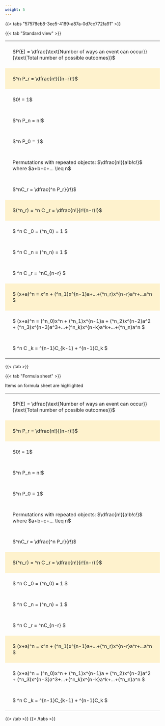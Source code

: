 ```yaml
---
weight: 5
---
```


{{< tabs "57578eb8-3ee5-4189-a87a-0d7cc772fa91" >}}

{{< tab "Standard view" >}}

<style type="text/css">
#T_bfddeec3 th.col_heading {
  text-align: left;
  font-size: 1em;
}
#T_bfddeec3 td {
  text-align: left;
  font-size: 1em;
  padding: 1.5em;
}
</style>
<table id="T_bfddeec3">
  <thead>
  </thead>
  <tbody>
    <tr>
      <td id="T_bfddeec3_row0_col0" class="data row0 col0" >$P(E) = \dfrac{\text{Number of ways an event can occur}}{\text{Total number of possible outcomes}}$</td>
    </tr>
    <tr>
      <td id="T_bfddeec3_row1_col0" class="data row1 col0" >$^n P_r = \dfrac{n!}{(n-r)!}$</td>
    </tr>
    <tr>
      <td id="T_bfddeec3_row2_col0" class="data row2 col0" >$0! = 1$</td>
    </tr>
    <tr>
      <td id="T_bfddeec3_row3_col0" class="data row3 col0" >$^n P_n = n!$</td>
    </tr>
    <tr>
      <td id="T_bfddeec3_row4_col0" class="data row4 col0" >$^n P_0 = 1$</td>
    </tr>
    <tr>
      <td id="T_bfddeec3_row5_col0" class="data row5 col0" >Permutations with repeated objects: $\dfrac{n!}{a!b!c!}$ where $a+b+c+... \leq n$</td>
    </tr>
    <tr>
      <td id="T_bfddeec3_row6_col0" class="data row6 col0" >$^nC_r = \dfrac{^n P_r}{r!}$</td>
    </tr>
    <tr>
      <td id="T_bfddeec3_row7_col0" class="data row7 col0" >$(^n_r) = ^n C _r = \dfrac{n!}{r!(n-r)!}$</td>
    </tr>
    <tr>
      <td id="T_bfddeec3_row8_col0" class="data row8 col0" >$ ^n C _0 = (^n_0) = 1 $</td>
    </tr>
    <tr>
      <td id="T_bfddeec3_row9_col0" class="data row9 col0" >$ ^n C _n = (^n_n) = 1 $</td>
    </tr>
    <tr>
      <td id="T_bfddeec3_row10_col0" class="data row10 col0" >$ ^n C _r = ^nC_{n-r} $</td>
    </tr>
    <tr>
      <td id="T_bfddeec3_row11_col0" class="data row11 col0" >$ (x+a)^n = x^n + (^n_1)x^{n-1}a+...+(^n_r)x^{n-r}a^r+...a^n    $</td>
    </tr>
    <tr>
      <td id="T_bfddeec3_row12_col0" class="data row12 col0" >$ (x+a)^n = (^n_0)x^n + (^n_1)x^{n-1}a + (^n_2)x^{n-2}a^2 + (^n_3)x^{n-3}a^3+...+(^n_k)x^{n-k}a^k+...+(^n_n)a^n $</td>
    </tr>
    <tr>
      <td id="T_bfddeec3_row13_col0" class="data row13 col0" >$ ^n C _k = ^{n-1}C_{k-1} + ^{n-1}C_k $</td>
    </tr>
  </tbody>
</table>
{{< /tab >}}

{{< tab "Formula sheet" >}}

Items on formula sheet are highlighted 
<br>
<style type="text/css">
#T_bfddeec3 th.col_heading {
  text-align: left;
  font-size: 1em;
}
#T_bfddeec3 td {
  text-align: left;
  font-size: 1em;
  padding: 1.5em;
}
#T_bfddeec3_row0_col0, #T_bfddeec3_row2_col0, #T_bfddeec3_row3_col0, #T_bfddeec3_row4_col0, #T_bfddeec3_row5_col0, #T_bfddeec3_row6_col0, #T_bfddeec3_row8_col0, #T_bfddeec3_row9_col0, #T_bfddeec3_row10_col0, #T_bfddeec3_row12_col0, #T_bfddeec3_row13_col0 {
  background-color: rgba(0,0,0,0);
}
#T_bfddeec3_row1_col0, #T_bfddeec3_row7_col0, #T_bfddeec3_row11_col0 {
  background-color: rgba(255,194,10, 0.2);
}
</style>
<table id="T_bfddeec3">
  <thead>
  </thead>
  <tbody>
    <tr>
      <td id="T_bfddeec3_row0_col0" class="data row0 col0" >$P(E) = \dfrac{\text{Number of ways an event can occur}}{\text{Total number of possible outcomes}}$</td>
    </tr>
    <tr>
      <td id="T_bfddeec3_row1_col0" class="data row1 col0" >$^n P_r = \dfrac{n!}{(n-r)!}$</td>
    </tr>
    <tr>
      <td id="T_bfddeec3_row2_col0" class="data row2 col0" >$0! = 1$</td>
    </tr>
    <tr>
      <td id="T_bfddeec3_row3_col0" class="data row3 col0" >$^n P_n = n!$</td>
    </tr>
    <tr>
      <td id="T_bfddeec3_row4_col0" class="data row4 col0" >$^n P_0 = 1$</td>
    </tr>
    <tr>
      <td id="T_bfddeec3_row5_col0" class="data row5 col0" >Permutations with repeated objects: $\dfrac{n!}{a!b!c!}$ where $a+b+c+... \leq n$</td>
    </tr>
    <tr>
      <td id="T_bfddeec3_row6_col0" class="data row6 col0" >$^nC_r = \dfrac{^n P_r}{r!}$</td>
    </tr>
    <tr>
      <td id="T_bfddeec3_row7_col0" class="data row7 col0" >$(^n_r) = ^n C _r = \dfrac{n!}{r!(n-r)!}$</td>
    </tr>
    <tr>
      <td id="T_bfddeec3_row8_col0" class="data row8 col0" >$ ^n C _0 = (^n_0) = 1 $</td>
    </tr>
    <tr>
      <td id="T_bfddeec3_row9_col0" class="data row9 col0" >$ ^n C _n = (^n_n) = 1 $</td>
    </tr>
    <tr>
      <td id="T_bfddeec3_row10_col0" class="data row10 col0" >$ ^n C _r = ^nC_{n-r} $</td>
    </tr>
    <tr>
      <td id="T_bfddeec3_row11_col0" class="data row11 col0" >$ (x+a)^n = x^n + (^n_1)x^{n-1}a+...+(^n_r)x^{n-r}a^r+...a^n    $</td>
    </tr>
    <tr>
      <td id="T_bfddeec3_row12_col0" class="data row12 col0" >$ (x+a)^n = (^n_0)x^n + (^n_1)x^{n-1}a + (^n_2)x^{n-2}a^2 + (^n_3)x^{n-3}a^3+...+(^n_k)x^{n-k}a^k+...+(^n_n)a^n $</td>
    </tr>
    <tr>
      <td id="T_bfddeec3_row13_col0" class="data row13 col0" >$ ^n C _k = ^{n-1}C_{k-1} + ^{n-1}C_k $</td>
    </tr>
  </tbody>
</table>
{{< /tab >}}
{{< /tabs >}}